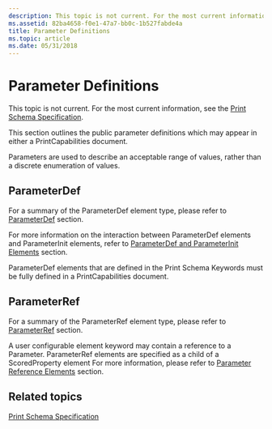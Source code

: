 ```yaml
---
description: This topic is not current. For the most current information, see the Print Schema Specification.
ms.assetid: 82ba4658-f0e1-47a7-bb0c-1b527fabde4a
title: Parameter Definitions
ms.topic: article
ms.date: 05/31/2018
---
```


# Parameter Definitions

This topic is not current. For the most current information, see the [Print Schema Specification](https://www.microsoft.com/whdc/xps/printschema.mspx).

This section outlines the public parameter definitions which may appear in either a PrintCapabilities document.

Parameters are used to describe an acceptable range of values, rather than a discrete enumeration of values.

## ParameterDef

For a summary of the ParameterDef element type, please refer to [ParameterDef](parameterdef.md) section.

For more information on the interaction between ParameterDef elements and ParameterInit elements, refer to [ParameterDef and ParameterInit Elements](./parameterdef-and-parameterinit-elements.md) section.

ParameterDef elements that are defined in the Print Schema Keywords must be fully defined in a PrintCapabilities document.

## ParameterRef

For a summary of the ParameterRef element type, please refer to [ParameterRef](parameterref.md) section.

A user configurable element keyword may contain a reference to a Parameter. ParameterRef elements are specified as a child of a ScoredProperty element For more information, please refer to [Parameter Reference Elements](parameter-reference-elements.md) section.

## Related topics

<dl> <dt>

[Print Schema Specification](https://www.microsoft.com/whdc/xps/printschema.mspx)
</dt> </dl>

 

 
